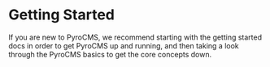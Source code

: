 # Getting Started

If you are new to PyroCMS, we recommend starting with the getting started docs in order to get PyroCMS up and running, and then taking a look through the PyroCMS basics to get the core concepts down.